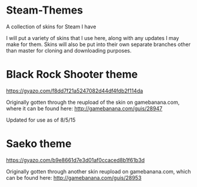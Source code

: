 # Steam-Themes
A collection of skins for Steam I have

I will put a variety of skins that I use here, along with any updates I may make for them.
Skins will also be put into their own separate branches other than master for cloning and downloading purposes.


# Black Rock Shooter theme
https://gyazo.com/f8dd7f21a5247082d44df4fdb2f114da

Originally gotten through the reupload of the skin on gamebanana.com, where it can be found here: http://gamebanana.com/guis/28947

Updated for use as of 8/5/15


# Saeko theme
https://gyazo.com/b9e8661d7e3d01af0ccaced8b1f61b3d

Originally gotten through another skin reupload on gamebanana.com, which can be found here: http://gamebanana.com/guis/28953